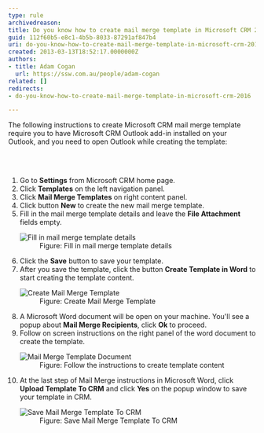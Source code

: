 ```yaml
---
type: rule
archivedreason: 
title: Do you know how to create mail merge template in Microsoft CRM 2016?
guid: 112f60b5-e8c1-4b5b-8033-87291af847b4
uri: do-you-know-how-to-create-mail-merge-template-in-microsoft-crm-2011
created: 2013-03-13T18:52:17.0000000Z
authors:
- title: Adam Cogan
  url: https://ssw.com.au/people/adam-cogan
related: []
redirects:
- do-you-know-how-to-create-mail-merge-template-in-microsoft-crm-2016

---
```



<p>The following instructions to create Microsoft CRM mail merge template require you to have Microsoft CRM Outlook add-in installed on your Outlook, and you need to open Outlook while creating the template&#58;</p>
<br><excerpt class='endintro'></excerpt><br>
<ol><li>Go to <b>Settings</b> from Microsoft CRM home page.</li><li>Click <b>Templates</b> on the left navigation panel.</li><li>Click <b>Mail Merge Templates</b> on right content panel.</li><li>Click button <b>New</b> to create the new mail merge template.</li><li>Fill in the mail merge template details and leave the <b>File Attachment</b> fields empty.</li><dl class="image"><dt><img src="/Communication/Rules-to-Better-CRM-Mail-Merge/PublishingImages/mail-merge-1.jpg" alt="Fill in mail merge template details" /></dt><dd>Figure&#58; Fill in mail merge template details</dd></dl><li>Click the <b>Save</b> button to save your template.</li><li>After you save the template, click the button <b>Create Template in Word</b> to start creating the template content.</li><dl class="image"><dt><img src="/Communication/Rules-to-Better-CRM-Mail-Merge/PublishingImages/mail-merge-2.jpg" alt="Create Mail Merge Template" /></dt><dd>Figure&#58; Create Mail Merge Template</dd></dl><li>A Microsoft Word document will be open on your machine. You'll see a popup about
<b>Mail Merge Recipients</b>, click <b>Ok</b> to proceed.</li><li>Follow on screen instructions on the right panel of the word document to create
the template.</li><dl class="image"><dt><img src="/Communication/Rules-to-Better-CRM-Mail-Merge/PublishingImages/mail-merge-3.jpg" alt="Mail Merge Template Document" /></dt><dd>Figure&#58; Follow the instructions to create template content</dd></dl><li>At the last step of Mail Merge instructions in Microsoft Word, click <b>Upload
 Template To CRM</b> and click <b>Yes</b> on the popup window to save your template
 in CRM.</li><dl class="image"><dt><img src="/Communication/Rules-to-Better-CRM-Mail-Merge/PublishingImages/mail-merge-4.jpg" alt="Save Mail Merge Template To CRM" /></dt><dd>Figure&#58; Save Mail Merge Template To CRM</dd></dl></ol>


